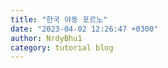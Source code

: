 ```yaml
---
title: "한국 야동 포르노"
date: "2023-04-02 12:26:47 +0300"
author: NrdyBhu1
category: tutorial blog
---
```


